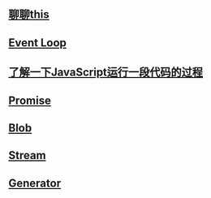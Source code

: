 ## [聊聊this](/js/this.md)

## [Event Loop](/js/eventLoop)

## [了解一下JavaScript运行一段代码的过程](/js/running-process)

## [Promise](/js/promise)

## [Blob](/js/Blob)

## [Stream](/js/Stream)

## [Generator](/js/Generator)